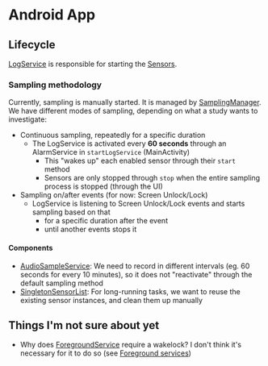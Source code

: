 # Android App

## Lifecycle
[LogService](app-android/app/src/main/java/de/mimuc/senseeverything/service/LogService.java) is responsible for starting the [Sensors](app-android/app/src/main/java/de/mimuc/senseeverything/sensor).

### Sampling methodology
Currently, sampling is manually started. It is managed by [SamplingManager](app/src/main/java/de/mimuc/senseeverything/service/SamplingManager.java). We have different modes of sampling, depending on what a study wants to investigate:
* Continuous sampling, repeatedly for a specific duration
  * The LogService is activated every **60 seconds** through an AlarmService in `startLogService` (MainActivity)
    * This "wakes up" each enabled sensor through their `start` method
    * Sensors are only stopped through `stop` when the entire sampling process is stopped (through the UI)
* Sampling on/after events (for now: Screen Unlock/Lock)
  * LogService is listening to Screen Unlock/Lock events and starts sampling based on that
    * for a specific duration after the event
    * until another events stops it

#### Components
* [AudioSampleService](app/src/main/java/de/mimuc/senseeverything/sensor/implementation/AudioSampleSensor.java): We need to record in different intervals (eg. 60 seconds for every 10 minutes), so it does not "reactivate" through the default sampling method
* [SingletonSensorList](app/src/main/java/de/mimuc/senseeverything/sensor/SingletonSensorList.java): For long-running tasks, we want to reuse the existing sensor instances, and clean them up manually

## Things I'm not sure about yet
* Why does [ForegroundService](app/src/main/java/de/mimuc/senseeverything/service/ForegroundService.java) require a wakelock? I don't think it's necessary for it to do so (see [Foreground services](https://developer.android.com/develop/background-work/services/foreground-services))